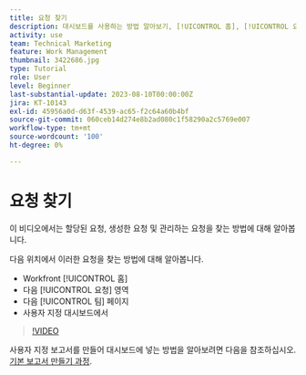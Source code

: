 ```yaml
---
title: 요청 찾기
description: 대시보드를 사용하는 방법 알아보기, [!UICONTROL 홈], [!UICONTROL 요청] 영역 및 [!UICONTROL 팀] 요청 대기열을 통해 접수되는 요청을 찾는 페이지입니다.
activity: use
team: Technical Marketing
feature: Work Management
thumbnail: 3422686.jpg
type: Tutorial
role: User
level: Beginner
last-substantial-update: 2023-08-10T00:00:00Z
jira: KT-10143
exl-id: 45956a0d-d63f-4539-ac65-f2c64a60b4bf
source-git-commit: 060ceb14d274e8b2ad080c1f58290a2c5769e007
workflow-type: tm+mt
source-wordcount: '100'
ht-degree: 0%

---
```


# 요청 찾기

이 비디오에서는 할당된 요청, 생성한 요청 및 관리하는 요청을 찾는 방법에 대해 알아봅니다.

다음 위치에서 이러한 요청을 찾는 방법에 대해 알아봅니다.

* Workfront [!UICONTROL 홈]
* 다음 [!UICONTROL 요청] 영역
* 다음 [!UICONTROL 팀] 페이지
* 사용자 지정 대시보드에서


>[!VIDEO](https://video.tv.adobe.com/v/3422686/?quality=12&learn=on)

사용자 지정 보고서를 만들어 대시보드에 넣는 방법을 알아보려면 다음을 참조하십시오. [기본 보고서 만들기 과정](https://experienceleague.adobe.com/docs/workfront-course-map/using/learning-programs/basic-report-creation-program.html).
